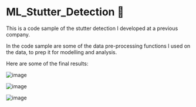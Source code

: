 # ML_Stutter_Detection 👋
This is a code sample of the stutter detection I developed at a previous company. 

In the code sample are some of the data pre-processing functions I used on the data, to prep it for modelling and analysis.

Here are some of the final results:

![image](https://user-images.githubusercontent.com/57512498/212816636-e66ddb0d-bfdc-4594-a205-82757b5f9710.png)

![image](https://user-images.githubusercontent.com/57512498/212816301-29c5b1fd-8274-4fd4-b3b6-c6837f3c52eb.png)

![image](https://user-images.githubusercontent.com/57512498/212816466-dd8232a6-6598-4421-9ad8-aaa24c838e51.png)

